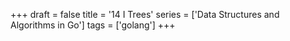 +++
draft = false
title = '14 I Trees'
series = ['Data Structures and Algorithms in Go']
tags = ['golang']
+++